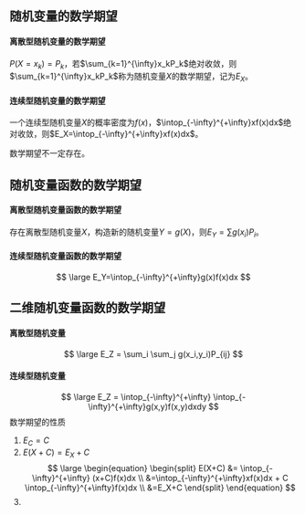 ## 随机变量的数学期望

#### 离散型随机变量的数学期望

$P(X=x_k) = P_k$，若$\sum_{k=1}^{\infty}x_kP_k$绝对收敛，则$\sum_{k=1}^{\infty}x_kP_k$称为随机变量$X$的数学期望，记为$E_X$。

#### 连续型随机变量的数学期望
一个连续型随机变量$X$的概率密度为$f(x)$，$\intop_{-\infty}^{+\infty}xf(x)dx$绝对收敛，则$E_X=\intop_{-\infty}^{+\infty}xf(x)dx$。

数学期望不一定存在。

## 随机变量函数的数学期望

#### 离散型随机变量函数的数学期望

存在离散型随机变量$X$，构造新的随机变量$Y=g(X)$，则$E_Y = \sum g(x_i)P_i$。

#### 连续型随机变量函数的数学期望  

$$
\large
E_Y=\intop_{-\infty}^{+\infty}g(x)f(x)dx
$$

## 二维随机变量函数的数学期望

#### 离散型随机变量
$$
\large
E_Z = \sum_i \sum_j g(x_i,y_i)P_{ij}
$$
#### 连续型随机变量
$$
\large
E_Z = \intop_{-\infty}^{+\infty} \intop_{-\infty}^{+\infty}g(x,y)f(x,y)dxdy
$$
数学期望的性质

1. $E_C = C$
2. $E(X+C)=E_X+C$
$$
\large
\begin{equation}
\begin{split}
E(X+C) &= \intop_{-\infty}^{+\infty} (x+C)f(x)dx \\
&=\intop_{-\infty}^{+\infty}xf(x)dx + C \intop_{-\infty}^{+\infty}f(x)dx \\
&=E_X+C
\end{split}
\end{equation}
$$
3. 